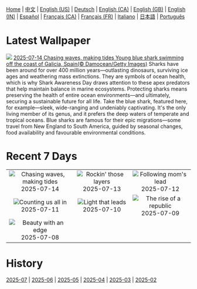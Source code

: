 [Home](../README.md) | [中文](zh-CN.md) | [English (US)](en-US.md) | [Deutsch](de-DE.md) | [English (CA)](en-CA.md) | [English (GB)](en-GB.md) | [English (IN)](en-IN.md) | [Español](es-ES.md) | [Français (CA)](fr-CA.md) | [Français (FR)](fr-FR.md) | [Italiano](it-IT.md) | [日本語](ja-JP.md) | [Português](pt-BR.md)

# Latest Wallpaper
![](https://www.bing.com/th?id=OHR.YoungShark_EN-IN1362768509_UHD.jpg)
[2025-07-14 Chasing waves, making tides Young blue shark swimming off the coast of Galicia, Spain(© Damocean/Getty Images)](https://www.bing.com/th?id=OHR.YoungShark_EN-IN1362768509_UHD.jpg)
Sharks have been around for over 400 million years—outlasting dinosaurs, surviving ice ages and weathering mass extinctions. They are symbols of ocean health, which is why Shark Awareness Day draws attention to these apex predators that help maintain balance in marine ecosystems. Protecting sharks means preserving the health of entire ocean environments—and ultimately, securing a sustainable future for all life. Take the blue shark, featured here, for example—sleek, wide-ranging and undeniably captivating. It's the only living member of its genus, and it prefers the deep waters of temperate and tropical oceans. Blue sharks are famous for their epic migrations—some travel from New England to South America, guided by seasonal changes, food availability and favourable environmental conditions.

# Recent 7 Days
|  |  |  |
|:---:|:---:|:---:|
| ![](https://www.bing.com/th?id=OHR.YoungShark_EN-IN1362768509_400x240.jpg "Chasing waves, making tides") 2025-07-14 | ![](https://www.bing.com/th?id=OHR.BasaltColumns_EN-IN1175538920_400x240.jpg "Rockin' those layers") 2025-07-13 | ![](https://www.bing.com/th?id=OHR.ThomsonGazelle_EN-IN8946995037_400x240.jpg "Following mom's lead") 2025-07-12 |
| ![](https://www.bing.com/th?id=OHR.TokyoSunrise_EN-IN0638589694_400x240.jpg "Counting us all in") 2025-07-11 | ![](https://www.bing.com/th?id=OHR.LordBuddha_EN-IN7435610826_400x240.jpg "Light that leads") 2025-07-10 | ![](https://www.bing.com/th?id=OHR.ConstitucionStation_EN-IN1557564124_400x240.jpg "The rise of a republic") 2025-07-09 |
| ![](https://www.bing.com/th?id=OHR.SecedaPeak_EN-IN1378289926_400x240.jpg "Beauty with an edge") 2025-07-08 |  |  |

# History
[2025-07](../archives/wallpaper/en-IN/w_2025_07.md) | [2025-06](../archives/wallpaper/en-IN/w_2025_06.md) | [2025-05](../archives/wallpaper/en-IN/w_2025_05.md) | [2025-04](../archives/wallpaper/en-IN/w_2025_04.md) | [2025-03](../archives/wallpaper/en-IN/w_2025_03.md) | [2025-02](../archives/wallpaper/en-IN/w_2025_02.md)
